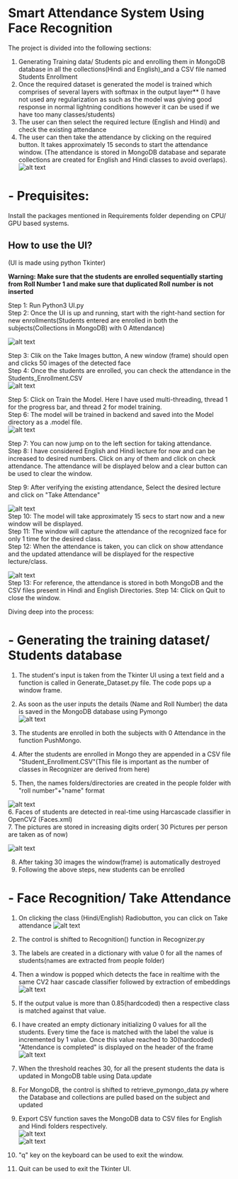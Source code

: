 # **Smart Attendance System Using Face Recognition**

The project is divided into the following sections:
1. Generating Training data/ Students pic and enrolling them in MongoDB database in all the collections(Hindi and English)_and a CSV file named Students Enrollment
2. Once the required dataset is generated the model is trained which comprises of several layers with softmax in the output layer** (I have not used any regularization as such as the model was giving good response in normal lightning conditions however it can be used if we have too many classes/students)
3. The user can then select the required lecture (English and Hindi) and check the existing attendance 
4. The user can then take the attendance by clicking on the required button. It takes approximately 15 seconds to start the attendance window. (The attendance is stored in MongoDB database and separate collections are created for English and Hindi classes to avoid overlaps).
![alt text](images/17.png)


# - **Prequisites:**

Install the packages mentioned in Requirements folder depending on CPU/ GPU based systems.

## **How to use the UI?**
(UI is made using python Tkinter)

**Warning: Make sure that the students are enrolled sequentially starting from Roll Number 1 and make sure that duplicated Roll number is not inserted**

Step 1: Run Python3 UI.py <br/>
Step 2: Once the UI is up and running, start with the right-hand section for new enrollments(Students entered are enrolled in both the subjects(Collections in MongoDB) with 0 Attendance)

![alt text](images/1.png)

Step 3: Clik on the Take Images button, A new window (frame) should open and clicks 50 images of the detected face<br/>
Step 4: Once the students are enrolled, you can check the attendance in the Students_Enrollment.CSV<br/>
 ![alt text](images/3.png)

Step 5: Click on Train the Model. Here I have used multi-threading, thread 1 for the progress bar, and thread 2 for model training. <br/>
Step 6: The model will be trained in backend and saved into the Model directory as a .model file.<br/>
 ![alt text](images/4.png)<br/>
 
Step 7: You can now jump on to the left section for taking attendance.<br/>
Step 8: I have considered English and Hindi lecture for now and can be increased to desired numbers. Click on any of them and click on check attendance. The attendance will be displayed below and a clear button can be used to clear the window.

Step 9: After verifying the existing attendance, Select the desired lecture and click on "Take Attendance"<br/>

![alt text](images/5.png)<br/>
Step 10: The model will take approximately 15 secs to start now and a new window will be displayed.<br/>
Step 11: The window will capture the attendance of the recognized face for only 1 time for the desired class.<br/>
Step 12: When the attendance is taken, you can click on show attendance and the updated attendance will be displayed for the respective lecture/class.<br/>

![alt text](images/6.png)<br/>
Step 13: For reference, the attendance is stored in both MongoDB and the CSV files present in Hindi and English Directories.
Step 14: Click on Quit to close the window.



Diving deep into the process: 

# - **Generating the training dataset/ Students database**

1. The student's input is taken from the Tkinter UI using a text field and a function is called in Generate_Dataset.py file. The code pops up a window frame.<br/>
2. As soon as the user inputs the details (Name and Roll Number) the data is saved in the MongoDB database using Pymongo<br/>
![alt text](images/7.png)<br/>

3. The students are enrolled in both the subjects with 0 Attendance in the function PushMongo.<br/>
4. After the students are enrolled in Mongo they are appended in a CSV file "Student_Enrollment.CSV"(This file is important as the number of classes in Recognizer are derived from here)<br/>
5. Then, the names folders/directories are created in the people folder with "roll number"+"name" format<br/>

![alt text](images/8.png)<br/>
6. Faces of students are detected in real-time using Harcascade classifier in OpenCV2 (Faces.xml)<br/>
7. The pictures are stored in increasing digits order( 30 Pictures per person are taken as of now)<br/>

![alt text](images/9.png)<br/>

8. After taking 30 images the window(frame) is automatically destroyed<br/>
9. Following the above steps, new students can be enrolled<br/>

# - **Face Recognition/ Take Attendance**
1. On clicking the class (Hindi/English) Radiobutton, you can click on Take attendance
![alt text](images/12.png)<br/>

2. The control is shifted to Recognition() function in Recognizer.py
3. The labels are created in a dictionary with value 0 for all the names of students(names are extracted from people folder)
4. Then a window is popped which detects the face in realtime with the same CV2 haar cascade classifier followed by extraction of embeddings <br/>
![alt text](images/13.png)<br/>
5. If the output value is more than 0.85(hardcoded) then a respective class is matched against that value.<br/>
6. I have created an empty dictionary initializing 0 values for all the students. Every time the face is matched with the label the value is incremented by 1 value. Once this value reached to 30(hardcoded) "Attendance is completed" is displayed on the header of the frame<br/>
![alt text](images/14.png)<br/>
7. When the threshold reaches 30, for all the present students the data is updated in MongoDB table using Data.update
8. For MongoDB, the control is shifted to retrieve_pymongo_data.py where the Database and collections are pulled based on the subject and updated
9. Export CSV function saves the MongoDB data to CSV files for English and Hindi folders respectively.<br/>
![alt text](images/15.png)<br/>
![alt text](images/16.png)<br/>
10. "q" key on the keyboard can be used to exit the window.<br/>
11. Quit can be used to exit the Tkinter UI.<br/>




